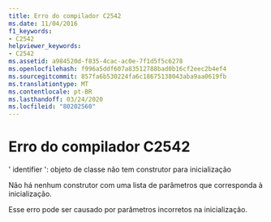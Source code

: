 ```yaml
---
title: Erro do compilador C2542
ms.date: 11/04/2016
f1_keywords:
- C2542
helpviewer_keywords:
- C2542
ms.assetid: a984520d-f835-4cac-ac0e-7f1d5f5c6278
ms.openlocfilehash: f996a5ddf607a83512788bad0b16cf2eec2b4ef4
ms.sourcegitcommit: 857fa6b530224fa6c18675138043aba9aa0619fb
ms.translationtype: MT
ms.contentlocale: pt-BR
ms.lasthandoff: 03/24/2020
ms.locfileid: "80202560"
---
```

# <a name="compiler-error-c2542"></a>Erro do compilador C2542

' identifier ': objeto de classe não tem construtor para inicialização

Não há nenhum construtor com uma lista de parâmetros que corresponda à inicialização.

Esse erro pode ser causado por parâmetros incorretos na inicialização.
